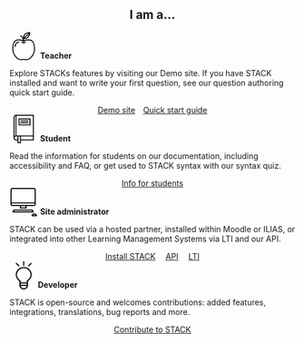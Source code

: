 <center><b><h2>I am a...</h2></b></center>

<div class="container">
	<div class="row">
	<div class="col-lg-6">
		<div class="row mt-3">
			<img src="../img/apple.svg" alt="" height="50" width="50" style="vertical-align: text-bottom;"/>&nbsp;<h4 style="display:inline;">Teacher</h4>
			<p>Explore STACKs features by visiting our Demo site. If you have STACK installed and want to write your first question, see our question authoring quick start guide.</p>
		</div>
		<div>
			<center><a class="btn btn-primary btn-lg" href="https://stack-demo.maths.ed.ac.uk/demo/?redirect=0" role="button">Demo site</a>&emsp;<a class="btn btn-primary btn-lg" href="https://docs.stack-assessment.org/en/AbInitio/Authoring_quick_start_1/" role="button">Quick start guide</a></center>
		</div>
	</div>
	<div class="col-lg-6">
		<div class="row mt-3">
			<img src="../img/student_book.svg" alt="" height="50" width="50" style="vertical-align: text-bottom;"/>&nbsp;<h4 style="display:inline;">Student</h4>
			<p>
			Read the information for students on our documentation, including accessibility and FAQ, or get used to STACK syntax with our syntax quiz.</p>
		</div>
		<div>
			<center><a class="btn btn-primary btn-lg" href="https://docs.stack-assessment.org/en/Students/" role="button">Info for students</a></center>
		</div>
	</div>
	</div>
	<div class="row mt-4">
	<div class="col-lg-6">
		<div class="row mt-3">
			<img src="../img/site_admin.svg" alt="" height="50" width="50" style="vertical-align: text-bottom;"/>&nbsp;<h4 style="display:inline;">Site administrator</h4>
			<p>STACK can be used via a hosted partner, installed within Moodle or ILIAS, or integrated into other Learning Management Systems via LTI and our API.</p>
		</div>
		<div>
			<center>
            <a class="btn btn-primary btn-lg" href="https://docs.stack-assessment.org/en/Installation/" role="button">Install STACK</a>&emsp;
            <a class="btn btn-primary btn-lg" href="https://docs.stack-assessment.org/en/Installation/API" role="button">API</a>&emsp;
            <a class="btn btn-primary btn-lg" href="https://docs.stack-assessment.org/en/Installation/LTI/" role="button">LTI</a>
            </center>
		</div>
	</div>
	<div class="col-lg-6">
		<div class="row mt-3">
			<img src="../img/developer.svg" alt="" height="50" width="50" style="vertical-align: text-bottom;"/><h4 style="display:inline;">Developer</h4>
			<p>STACK is open-source and welcomes contributions: added features, integrations, translations, bug reports and more.</p>
		</div>
		<div>
			<center><a class="btn btn-primary btn-lg" href="https://docs.stack-assessment.org/en/Developer/" role="button">Contribute to STACK</a></center>
		</div>
	</div>
	</div>
</div> 
